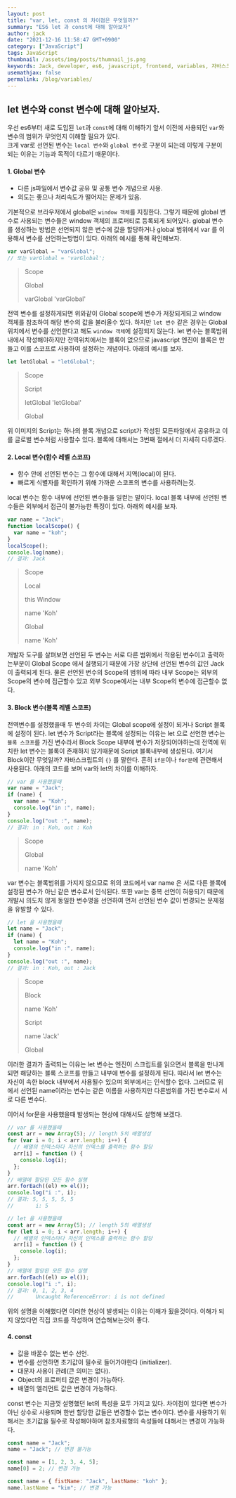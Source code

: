 ```yaml
---
layout: post
title: "var, let, const 의 차이점은 무엇일까?"
summary: "ES6 let 과 const에 대해 알아보자"
author: jack
date: "2021-12-16 11:58:47 GMT+0900"
category: ["JavaScript"]
tags: JavaScript
thumbnail: /assets/img/posts/thumnail_js.png
keywords: Jack, developer, es6, javascript, frontend, variables, 자바스크립트, 변수, let, const
usemathjax: false
permalink: /blog/variables/
---
```


## let 변수와 const 변수에 대해 알아보자.

우선 es6부터 새로 도입된 `let`과 `const`에 대해 이해하기 앞서 이전에 사용되던 `var`와 변수의 범위가 무엇인지 이해할 필요가 있다.  
크게 var로 선언된 변수는 `local 변수`와 `global 변수`로 구분이 되는데 이렇게 구분이 되는 이유는 기능과 목적이 다르기 때문이다.

#### 1. Global 변수

- 다른 js파일에서 변수값 공유 및 공통 변수 개념으로 사용.
- 의도는 좋으나 처리속도가 떨어지는 문제가 있음.

기본적으로 브라우저에서 global은 `window 객체`를 지칭한다. 그렇기 때문에 global 변수로 사용되는 변수들은 window 객체의 프로퍼티로 등록되게 되어있다. global 변수를 생성하는 방법은 선언되지 않은 변수에 값을 할당하거나 global 범위에서 var 를 이용해서 변수를 선언하는방법이 있다. 아래의 예시를 통해 확인해보자.

```javascript
var varGlobal = "varGlobal";
// 또는 varGlobal = 'varGlobal';
```

<blockquote class="dev-tool">
  <div class="head">
    <p class="title arrow-down">Scope</p>
  </div>
  <div class="body">
    <p class="title arrow-down">Global</p>
    <p class="property">
      <span class="key">varGlobal</span>
      <span class="value">'varGlobal'</span>
    </p>
  </div>
</blockquote>

전역 변수를 설정하게되면 위와같이 Global scope에 변수가 저장되게되고 window 객체를 참조하여 해당 변수의 값을 불러올수 있다.
하지만 `let 변수` 같은 경우는 Global 위치에서 변수를 선언한다고 해도 `window 객체`에 설정되지 않는다.
let 변수는 블록범위 내에서 작성해야하지만 전역위치에서는 블록이 없으므로 javascript 엔진이 블록은 만들고 이를 스코프로 사용하여 설정하는 개념이다. 아래의 예시를 보자.

```javascript
let letGlobal = "letGlobal";
```

<blockquote class="dev-tool">
  <div class="head">
    <p class="title arrow-down">Scope</p>
  </div>
  <div class="body">
    <p class="title arrow-down">Script</p>
    <p class="property">
      <span class="key">letGlobal</span>
      <span class="value">'letGlobal'</span>
    </p>
    <p class="title arrow-right">Global</p>
  </div>
</blockquote>

위 이미지의 Script는 하나의 블록 개념으로 script가 작성된 모든파일에서 공유하고 이를 글로벌 변수처럼 사용할수 있다. 블록에 대해서는 3번째 절에서 더 자세히 다루겠다.

#### 2. Local 변수(함수 레벨 스코프)

- 함수 안에 선언된 변수는 그 함수에 대해서 지역(local)이 된다.
- 빠르게 식별자를 확인하기 위해 가까운 스코프의 변수를 사용하려는것.

local 변수는 함수 내부에 선언된 변수들을 일컫는 말이다. local 블록 내부에 선언된 변수들은 외부에서 접근이 불가능한 특징이 있다. 아래의 예시를 보자.

```javascript
var name = "Jack";
function localScope() {
  var name = "koh";
}
localScope();
console.log(name);
// 결과: Jack
```

<blockquote class="dev-tool">
  <div class="head">
    <p class="title arrow-down">Scope</p>
  </div>
  <div class="body">
    <p class="title arrow-down">Local</p>
    <p class="sub-title arrow-right">
      <span class="key">this</span>
      <span class="value">Window</span>
    </p>
    <p class="property">
      <span class="key">name</span>
      <span class="value">'Koh'</span>
    </p>
    <p class="title arrow-down">Global</p>
    <p class="property">
    <span class="key">name</span>
    <span class="value">'Koh'</span>
  </p>
  </div>
</blockquote>
    
개발자 도구를 살펴보면 선언된 두 변수는 서로 다른 범위에서 적용된 변수이고 출력하는부분이 Global Scope 에서 실행되기 때문에
가장 상단에 선언된 변수의 값인 Jack이 출력되게 된다. 물론 선언된 변수의 Scope의 범위에 따라 내부 Scope는 외부의 Scope의 변수에
접근할수 있고 외부 Scope에서는 내부 Scope의 변수에 접근할수 없다.

#### 3. Block 변수(블록 레벨 스코프)

전역변수를 설정했을때 두 변수의 차이는 Global scope에 설정이 되거나 Script 블록에 설정이 된다.
let 변수가 Script라는 블록에 설정되는 이유는 let 으로 선언한 변수는 `블록 스코프`를 가진 변수라서
Block Scope 내부에 변수가 저장되어야하는데 전역에 위치한 let 변수는 블록이 존재하지 않기때문에 Script 블록내부에 생성된다.
여기서 Block이란 무엇일까? 자바스크립트의 `{}` 를 말한다. 흔히 `if문`이나 `for문`에 관련해서 사용된다.
아래의 코드를 보며 var와 let의 차이를 이해하자.

```javascript
// var 를 사용했을때
var name = "Jack";
if (name) {
  var name = "Koh";
  console.log("in :", name);
}
console.log("out :", name);
// 결과: in : Koh, out : Koh
```

<blockquote class="dev-tool">
  <div class="head">
    <p class="title arrow-down">Scope</p>
  </div>
  <div class="body">
    <p class="title arrow-down">Global</p>
    <p class="property">
      <span class="key">name</span>
      <span class="value">'Koh'</span>
    </p>
  </div>
</blockquote>

var 변수는 블록범위를 가지지 않으므로 위의 코드에서 var name 은 서로 다른 블록에 설정된 변수가 아닌 같은 변수로서 인식된다.
또한 var는 중복 선언이 혀용되기 때문에 개발시 의도치 않게 동일한 변수명을 선언하여 먼저 선언된 변수 값이 변경되는 문제점을 유발할 수 있다.

```javascript
// let 을 사용했을때
let name = "Jack";
if (name) {
  let name = "Koh";
  console.log("in :", name);
}
console.log("out :", name);
// 결과: in : Koh, out : Jack
```

<blockquote class="dev-tool">
  <div class="head">
    <p class="title arrow-down">Scope</p>
  </div>
  <div class="body">
    <p class="title arrow-down">Block</p>
    <p class="property">
      <span class="key">name</span>
      <span class="value">'Koh'</span>
    </p>
    <p class="title arrow-down">Script</p>
    <p class="property">
      <span class="key">name</span>
      <span class="value">'Jack'</span>
    </p>
    <p class="title arrow-right">Global</p>
  </div>
</blockquote>

이러한 결과가 출력되는 이유는 let 변수는 엔진이 스크립트를 읽으면서 블록을 만나게 되면 해당하는 블록 스코프를 만들고
내부에 변수를 설정하게 된다. 따라서 let 변수는 자신이 속한 block 내부에서 사용될수 있으며 외부에서는 인식할수 없다.
그러므로 위에서 선언된 name이라는 변수는 같은 이름을 사용하지만 다른범위를 가진 변수로서 서로 다른 변수다.

이어서 for문을 사용했을때 발생되는 현상에 대해서도 설명해 보겠다.

```javascript
// var 를 사용했을때
const arr = new Array(5); // length 5의 배열생성
for (var i = 0; i < arr.length; i++) {
  // 배열의 인덱스마다 자신의 인덱스를 출력하는 함수 할당
  arr[i] = function () {
    console.log(i);
  };
}
// 배열에 할당된 모든 함수 실행
arr.forEach((el) => el());
console.log("i :", i);
// 결과: 5, 5, 5, 5, 5
//       i: 5
```

```javascript
// let 을 사용했을때
const arr = new Array(5); // length 5의 배열생성
for (let i = 0; i < arr.length; i++) {
  // 배열의 인덱스마다 자신의 인덱스를 출력하는 함수 할당
  arr[i] = function () {
    console.log(i);
  };
}
// 배열에 할당된 모든 함수 실행
arr.forEach((el) => el());
console.log("i :", i);
// 결과: 0, 1, 2, 3, 4
//       Uncaught ReferenceError: i is not defined
```

위의 설명을 이해했다면 이러한 현상이 발생되는 이유는 이해가 됬을것이다.
이해가 되지 않았다면 직접 코드를 작성하며 연습해보는것이 좋다.

#### 4. const

- 값을 바꿀수 없는 변수 선언.
- 변수를 선언하면 초기값이 필수로 들어가야한다 (initializer).
- 대문자 사용이 관례(큰 의미는 없다).
- Object의 프로퍼티 값은 변경이 가능하다.
- 배열의 엘리먼트 값은 변경이 가능하다.

const 변수는 지금껏 설명했던 let의 특성을 모두 가지고 있다. 차이점이 있다면 변수가 아닌 상수로 사용되며
한번 할당한 값들은 변경할수 없는 변수이다. 변수를 사용하기 위해서는 초기값을 필수로 작성해야하며 참조자료형의
속성들에 대해서는 변경이 가능하다.

```javascript
const name = "Jack";
name = "Jack"; // 변경 불가능

const name = [1, 2, 3, 4, 5];
name[0] = 2; // 변경 가능

const name = { fistName: "Jack", lastName: "koh" };
name.lastName = "kim"; // 변경 가능
```
